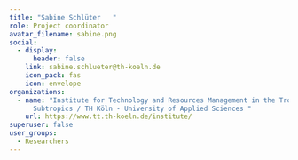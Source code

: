 ```yaml
---
title: "Sabine Schlüter   "
role: Project coordinator
avatar_filename: sabine.png
social:
  - display:
      header: false
    link: sabine.schlueter@th-koeln.de
    icon_pack: fas
    icon: envelope
organizations:
  - name: "Institute for Technology and Resources Management in the Tropics and
      Subtropics / TH Köln - University of Applied Sciences "
    url: https://www.tt.th-koeln.de/institute/
superuser: false
user_groups:
  - Researchers
---
```

